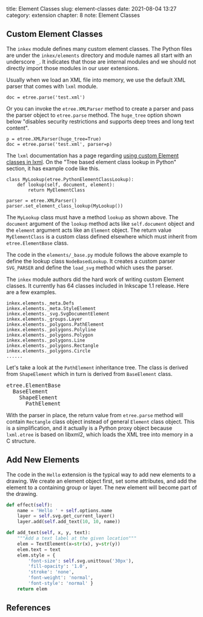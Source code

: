 title: Element Classes
slug: element-classes
date: 2021-08-04 13:27
category: extension
chapter: 8
note: Element Classes

## Custom Element Classes

The `inkex` module defines many custom element classes. The Python files are under the 
`inkex/elements` directory and module names all start with an underscore `_`. It indicates 
that those are internal modules and we should not directly import those modules in 
our user extensions. 

Usually when we load an XML file into memory, we use the default XML parser that comes with 
`lxml` module. 

```
doc = etree.parse('test.xml')
```

Or you can invoke the `etree.XMLParser` method to create a parser and pass the parser object to 
`etree.parse` method. The `huge_tree` option shown below "disables security restrictions 
and supports deep trees and long text content". 

```
p = etree.XMLParser(huge_tree=True)
doc = etree.parse('test.xml', parser=p)
```

The `lxml` documentation has a page regarding 
[using custom Element classes in lxml](https://lxml.de/element_classes.html). On the 
"Tree based element class lookup in Python" section, it has example code like this. 

```
class MyLookup(etree.PythonElementClassLookup):
    def lookup(self, document, element):
        return MyElementClass 

parser = etree.XMLParser()
parser.set_element_class_lookup(MyLookup())

```

The `MyLookup` class must have a method `lookup` as shown above. The `document` argument 
of the `lookup` method acts like `self.document` object and the `element` argument 
acts like an `Element` object. The return value `MyElementClass` is a custom class 
defined elsewhere which must inherit from `etree.ElementBase` class. 

The code in the `elements/_base.py` module follows the above example to define the lookup 
class `NodeBasedLookup`. It creates a custom parser `SVG_PARSER` and define the `load_svg` 
method which uses the parser. 

The `inkex` module authors did the hard work of writing custom Element classes.  It currently 
has 64 classes included in Inkscape 1.1 release. Here are a few examples. 

```
inkex.elements._meta.Defs
inkex.elements._meta.StyleElement
inkex.elements._svg.SvgDocumentElement
inkex.elements._groups.Layer
inkex.elements._polygons.PathElement
inkex.elements._polygons.Polyline
inkex.elements._polygons.Polygon
inkex.elements._polygons.Line
inkex.elements._polygons.Rectangle
inkex.elements._polygons.Circle
......
```

Let's take a look at the `PathElement` inheritance tree. The class is derived from `ShapeElement` 
which in turn is derived from `BaseElement` class. 

<pre>
etree.ElementBase
  BaseElement
    ShapeElement
      PathElement
</pre>

With the parser in place, the return value from `etree.parse` method will contain `Rectangle` 
class object instead of general `Element` class object.  This is a simplification, and it 
actually is a Python proxy object because `lxml.etree` is based on libxml2, which loads 
the XML tree into memory in a C structure. 

## Add New Elements

The code in the `Hello` extension is the typical way to add new elements to a drawing. We 
create an element object first, set some attributes, and add the element to a
containing group or layer. The new element will become part of the drawing. 

```python
def effect(self):
    name = 'Hello ' + self.options.name 
    layer = self.svg.get_current_layer()
    layer.add(self.add_text(10, 10, name))

def add_text(self, x, y, text):
    """Add a text label at the given location"""
    elem = TextElement(x=str(x), y=str(y))
    elem.text = text
    elem.style = {
        'font-size': self.svg.unittouu('30px'),
        'fill-opacity': '1.0',
        'stroke': 'none',
        'font-weight': 'normal',
        'font-style': 'normal' }
    return elem
```




## References







